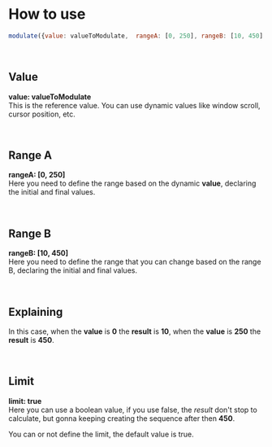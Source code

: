 # How to use

```js
modulate({value: valueToModulate,  rangeA: [0, 250], rangeB: [10, 450], limit: true})
```

<br>

## Value

**value: valueToModulate**
<br>
This is the reference value. You can use dynamic values like window scroll, cursor position, etc.

<br>

## Range A

**rangeA: [0, 250]**
<br>
Here you need to define the range based on the dynamic **value**, declaring the initial and final values.

<br>

## Range B

**rangeB: [10, 450]**
<br>
Here you need to define the range that you can change based on the range B, declaring the initial and final values.


<br>

## Explaining

In this case, when the **value**  is **0** the **result** is **10**, when the **value** is **250** the **result** is **450**.


<br>

## Limit

**limit: true**
<br>
Here you can use a boolean value, if you use false, the *result* don't stop to calculate, but gonna keeping creating the sequence after then **450**.

You can or not define the limit, the default value is true.
